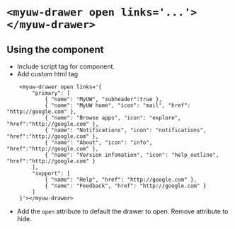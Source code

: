 # `<myuw-drawer open links='...'></myuw-drawer>`

## Using the component

* Include script tag for component.
* Add custom html tag

```
	<myuw-drawer open links='{
		"primary": [   
			{ "name": "MyUW", "subheader":true },   
			{ "name": "MyUW home", "icon": "mail", "href": "http://google.com" },
			{ "name": "Browse apps", "icon": "explore", "href":"http://google.com" },
			{ "name": "Notifications", "icon": "notifications", "href":"http://google.com" },
			{ "name": "About", "icon": "info", "href":"http://google.com" },
			{ "name": "Version infomation", "icon": "help_outline", "href":"http://google.com" }
		],
		"support": [
			{ "name": "Help", "href": "http://google.com" },
			{ "name": "Feedback", "href": "http://google.com" }
		]
	}'></myuw-drawer>
```

* Add the `open` attribute to default the drawer to open. Remove attribute to hide.
